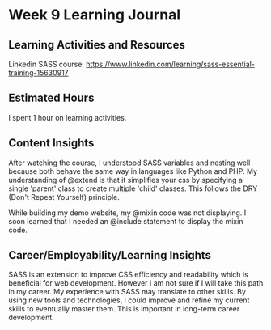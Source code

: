 # Week 9 Learning Journal

## Learning Activities and Resources

Linkedin SASS course: https://www.linkedin.com/learning/sass-essential-training-15630917 

## Estimated Hours

I spent 1 hour on learning activities.

## Content Insights

After watching the course, I understood SASS variables and nesting well because both behave the same way in languages like Python and PHP. My understanding of @extend is that it simplifies your css by specifying a single 'parent' class to create multiple 'child' classes. This follows the DRY (Don't Repeat Yourself) principle.

While building my demo website, my @mixin code was not displaying. I soon learned that I needed an @include statement to display the mixin code.

## Career/Employability/Learning Insights

SASS is an extension to improve CSS efficiency and readability which is beneficial for web development. However I am not sure if I will take this path in my career. My experience with SASS may translate to other skills. By using new tools and technologies, I could improve and refine my current skills to eventually master them. This is important in long-term career development.

